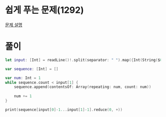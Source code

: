 #  쉽게 푸는 문제(1292)
[문제 설명](https://www.acmicpc.net/problem/1292)

# 풀이
```swift
let input: [Int] = readLine()!.split(separator: " ").map({Int(String($0))!})

var sequence: [Int] = []

var num: Int = 1
while sequence.count < input[1] {
    sequence.append(contentsOf: Array(repeating: num, count: num))
    
    num += 1
}

print(sequence[input[0]-1...input[1]-1].reduce(0, +))
```